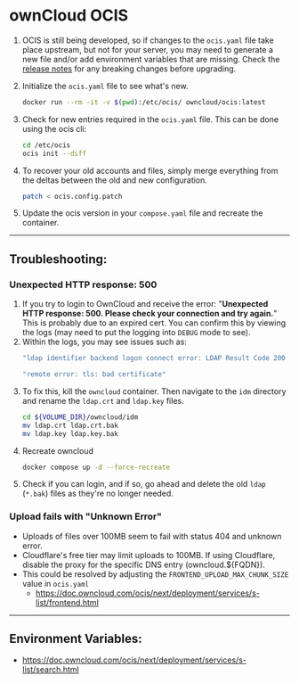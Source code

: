 # ownCloud OCIS

1. OCIS is still being developed, so if changes to the `ocis.yaml` file take place upstream, but not for your server, you may need to generate a new file and/or add environment variables that are missing. Check the [release notes](https://doc.owncloud.com/ocis_release_notes.html) for any breaking changes before upgrading.

2. Initialize the `ocis.yaml` file to see what's new.

    ```bash
    docker run --rm -it -v $(pwd):/etc/ocis/ owncloud/ocis:latest
    ```

3. Check for new entries required in the `ocis.yaml` file. This can be done using the ocis cli:

    ```bash
    cd /etc/ocis
    ocis init --diff
    ```

4. To recover your old accounts and files, simply merge everything from the deltas between the old and new configuration.

    ```bash
    patch < ocis.config.patch
    ```

5. Update the ocis version in your `compose.yaml` file and recreate the container.

---

## Troubleshooting:


### Unexpected HTTP response: 500

1. If you try to login to OwnCloud and receive the error: "**Unexpected HTTP response: 500. Please check your connection and try again.**" This is probably due to an expired cert. You can confirm this by viewing the logs (may need to put the logging into `DEBUG` mode to see).
2. Within the logs, you may see issues such as:
    ```bash
    "ldap identifier backend logon connect error: LDAP Result Code 200 \"Network Error\": tls: failed to verify certificate: x509: certificate has expired or is not yet valid: current time 2025-03-25T20:51:42Z is after 2025-03-24T19:07:03Z"

    "remote error: tls: bad certificate"
	```
3. To fix this, kill the `owncloud` container. Then navigate to the `idm` directory and rename the `ldap.crt` and `ldap.key` files.
    ```bash
    cd ${VOLUME_DIR}/owncloud/idm
    mv ldap.crt ldap.crt.bak
    mv ldap.key ldap.key.bak
    ```
4. Recreate owncloud
    ```bash
    docker compose up -d --force-recreate
    ```
5. Check if you can login, and if so, go ahead and delete the old `ldap` (`*.bak`) files as they're no longer needed.

### Upload fails with "Unknown Error"

- Uploads of files over 100MB seem to fail with status 404 and unknown error.
- Cloudflare's free tier may limit uploads to 100MB. If using Cloudflare, disable the proxy for the specific DNS entry (owncloud.${FQDN}).
- This could be resolved by adjusting the `FRONTEND_UPLOAD_MAX_CHUNK_SIZE` value in `ocis.yaml`
    - https://doc.owncloud.com/ocis/next/deployment/services/s-list/frontend.html

---

## Environment Variables:
- https://doc.owncloud.com/ocis/next/deployment/services/s-list/search.html


